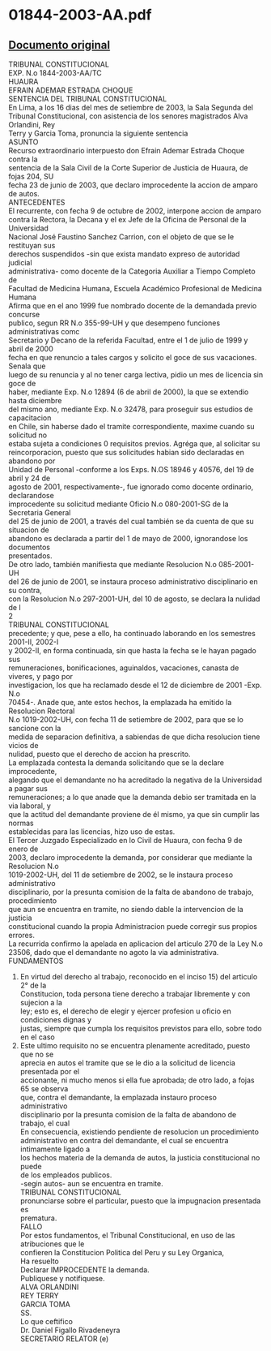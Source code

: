 
01844-2003-AA.pdf
=================
  
[Documento original](https://tc.gob.pe/jurisprudencia/2004/01844-2003-AA.pdf)  
---  
TRIBUNAL CONSTITUCIONAL  
EXP. N.o 1844-2003-AA/TC  
HUAURA  
EFRAIN ADEMAR ESTRADA CHOQUE  
SENTENCIA DEL TRIBUNAL CONSTITUCIONAL  
En Lima, a los 16 dias del mes de setiembre de 2003, la Sala Segunda del  
Tribunal Constitucional, con asistencia de los senores magistrados Alva Orlandini, Rey  
Terry y Garcia Toma, pronuncia la siguiente sentencia  
ASUNTO  
Recurso extraordinario interpuesto don Efrain Ademar Estrada Choque contra la  
sentencia de la Sala Civil de la Corte Superior de Justicia de Huaura, de fojas 204, SU  
fecha 23 de junio de 2003, que declaro improcedente la accion de amparo de autos.  
ANTECEDENTES  
El recurrente, con fecha 9 de octubre de 2002, interpone accion de amparo  
contra la Rectora, la Decana y el ex Jefe de la Oficina de Personal de la Universidad  
Nacional José Faustino Sanchez Carrion, con el objeto de que se le restituyan sus  
derechos suspendidos -sin que exista mandato expreso de autoridad judicial  
administrativa- como docente de la Categoria Auxiliar a Tiempo Completo de  
Facultad de Medicina Humana, Escuela Académico Profesional de Medicina Humana  
Afirma que en el ano 1999 fue nombrado docente de la demandada previo concurse  
publico, segun RR N.o 355-99-UH y que desempeno funciones administrativas comc  
Secretario y Decano de la referida Facultad, entre el 1 de julio de 1999 y abril de 2000  
fecha en que renuncio a tales cargos y solicito el goce de sus vacaciones. Senala que  
luego de su renuncia y al no tener carga lectiva, pidio un mes de licencia sin goce de  
haber, mediante Exp. N.o 12894 (6 de abril de 2000), la que se extendio hasta diciembre  
del mismo ano, mediante Exp. N.o 32478, para proseguir sus estudios de capacitacion  
en Chile, sin haberse dado el tramite correspondiente, maxime cuando su solicitud no  
estaba sujeta a condiciones 0 requisitos previos. Agréga que, al solicitar su  
reincorporacion, puesto que sus solicitudes habian sido declaradas en abandono por  
Unidad de Personal -conforme a los Exps. N.OS 18946 y 40576, del 19 de abril y 24 de  
agosto de 2001, respectivamente-, fue ignorado como docente ordinario, declarandose  
improcedente su solicitud mediante Oficio N.o 080-2001-SG de la Secretaria General  
del 25 de junio de 2001, a través del cual también se da cuenta de que su situacion de  
abandono es declarada a partir del 1 de mayo de 2000, ignorandose los documentos  
presentados.  
De otro lado, también manifiesta que mediante Resolucion N.o 085-2001-UH  
del 26 de junio de 2001, se instaura proceso administrativo disciplinario en su contra,  
con la Resolucion N.o 297-2001-UH, del 10 de agosto, se declara la nulidad de l  
2  
TRIBUNAL CONSTITUCIONAL  
precedente; y que, pese a ello, ha continuado laborando en los semestres 2001-II, 2002-I  
y 2002-II, en forma continuada, sin que hasta la fecha se le hayan pagado sus  
remuneraciones, bonificaciones, aguinaldos, vacaciones, canasta de viveres, y pago por  
investigacion, los que ha reclamado desde el 12 de diciembre de 2001 -Exp. N.o  
70454-. Anade que, ante estos hechos, la emplazada ha emitido la Resolucion Rectoral  
N.o 1019-2002-UH, con fecha 11 de setiembre de 2002, para que se lo sancione con la  
medida de separacion definitiva, a sabiendas de que dicha resolucion tiene vicios de  
nulidad, puesto que el derecho de accion ha prescrito.  
La emplazada contesta la demanda solicitando que se la declare improcedente,  
alegando que el demandante no ha acreditado la negativa de la Universidad a pagar sus  
remuneraciones; a lo que anade que la demanda debio ser tramitada en la via laboral, y  
que la actitud del demandante proviene de él mismo, ya que sin cumplir las normas  
establecidas para las licencias, hizo uso de estas.  
El Tercer Juzgado Especializado en lo Civil de Huaura, con fecha 9 de enero de  
2003, declaro improcedente la demanda, por considerar que mediante la Resolucion N.o  
1019-2002-UH, del 11 de setiembre de 2002, se le instaura proceso administrativo  
disciplinario, por la presunta comision de la falta de abandono de trabajo, procedimiento  
que aun se encuentra en tramite, no siendo dable la intervencion de la justicia  
constitucional cuando la propia Administracion puede corregir sus propios errores.  
La recurrida confirmo la apelada en aplicacion del articulo 270 de la Ley N.o  
23506, dado que el demandante no agoto la via administrativa.  
FUNDAMENTOS  
1. En virtud del derecho al trabajo, reconocido en el inciso 15) del articulo 2° de la  
Constitucion, toda persona tiene derecho a trabajar libremente y con sujecion a la  
ley; esto es, el derecho de elegir y ejercer profesion u oficio en condiciones dignas y  
justas, siempre que cumpla los requisitos previstos para ello, sobre todo en el caso  
2. Este ultimo requisito no se encuentra plenamente acreditado, puesto que no se  
aprecia en autos el tramite que se le dio a la solicitud de licencia presentada por el  
accionante, ni mucho menos si ella fue aprobada; de otro lado, a fojas 65 se observa  
que, contra el demandante, la emplazada instauro proceso administrativo  
disciplinario por la presunta comision de la falta de abandono de trabajo, el cual  
En consecuencia, existiendo pendiente de resolucion un procedimiento  
administrativo en contra del demandante, el cual se encuentra intimamente ligado a  
los hechos materia de la demanda de autos, la justicia constitucional no puede  
de los empleados publicos.  
-segin autos- aun se encuentra en tramite.  
TRIBUNAL CONSTITUCIONAL  
pronunciarse sobre el particular, puesto que la impugnacion presentada es  
prematura.  
FALLO  
Por estos fundamentos, el Tribunal Constitucional, en uso de las atribuciones que le  
confieren la Constitucion Politica del Peru y su Ley Organica,  
Ha resuelto  
Declarar IMPROCEDENTE la demanda.  
Publiquese y notifiquese.  
ALVA ORLANDINI  
REY TERRY  
GARCIA TOMA  
SS.  
Lo que ceftifico  
Dr. Daniel Figallo Rivadeneyra  
SECRETARIO RELATOR (e)